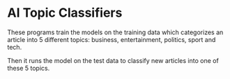 # AI Topic Classifiers

These programs train the models on the training data which categorizes an article into 5 different topics: business, entertainment, politics, sport and tech.

Then it runs the model on the test data to classify new articles into one of these 5 topics.
